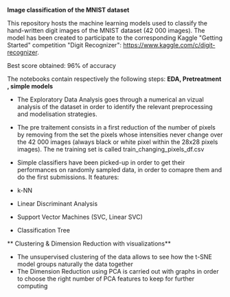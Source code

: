 **Image classification of the MNIST dataset**

This repository hosts the machine learning models used to classify the hand-written digit images of the MNIST dataset (42 000 images).
The model has been created to participate to the corresponding Kaggle "Getting Started" competition "Digit Recognizer": https://www.kaggle.com/c/digit-recognizer.

Best score obtained: 96% of accuracy


The notebooks contain respectively the following steps:
**EDA, Pretreatment , simple models**
- The Exploratory Data Analysis goes through a numerical an vizual analysis of the dataset in order to identify the relevant preprocessing and modelisation strategies.

- The pre traitement consists in a first reduction of the number of pixels by removing from the set the pixels whose intensities never change over the 42 000 images (always black or white pixel within the 28x28 pixels images). The ne training set is called train_changing_pixels_df.csv

- Simple classifiers have been picked-up in order to get their performances on randomly sampled data, in order to comapre them and do the first submissions. It features:
- k-NN
- Linear Discriminant Analysis
- Support Vector Machines (SVC, Linear SVC)
- Classification Tree


** Clustering & Dimension Reduction with visualizations**
- The unsupervised clustering of the data allows to see how the t-SNE model groups naturally the data together
- The Dimension Reduction using PCA is carried out with graphs in order to choose the right number of PCA features to keep for further computing